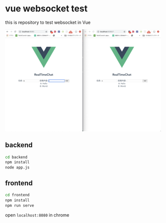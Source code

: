 # vue websocket test
this is repository to test websocket in Vue

![screenshot](screenshot.png)

## backend

```bash
cd backend
npm install
node app.js
```


## frontend

```bash
cd frontend
npm install
npm run serve
```

open `localhost:8080` in chrome

